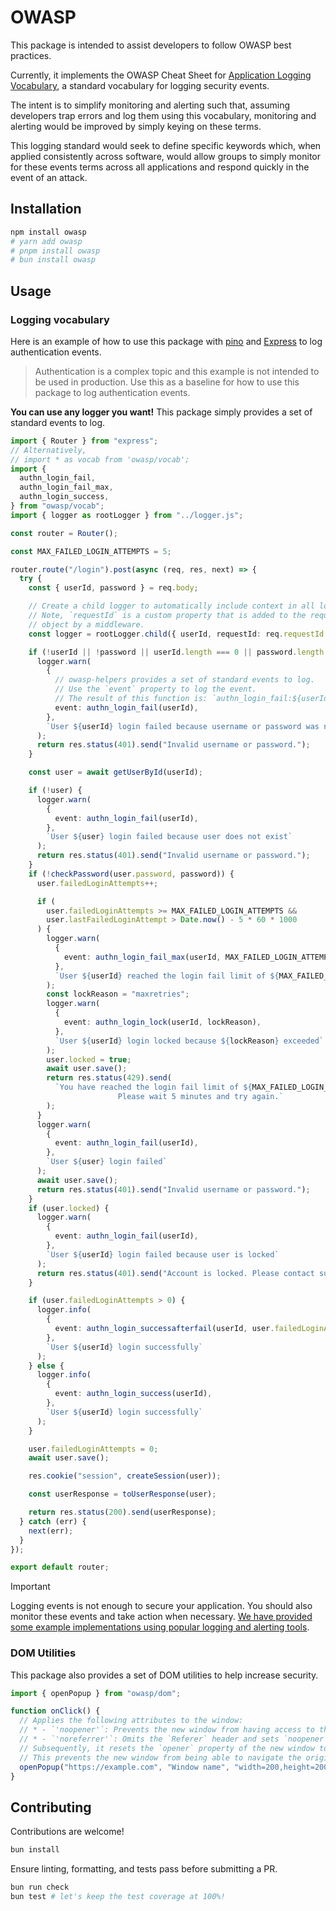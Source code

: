 # OWASP

This package is intended to assist developers to follow OWASP best practices.

Currently, it implements the OWASP Cheat Sheet for [Application Logging Vocabulary](https://cheatsheetseries.owasp.org/cheatsheets/Logging_Vocabulary_Cheat_Sheet.html#input-validation-input), a standard vocabulary for logging security events.

The intent is to simplify monitoring and alerting such that, assuming developers trap errors and log them using this vocabulary, monitoring and alerting would be improved by simply keying on these terms.

This logging standard would seek to define specific keywords which, when applied consistently across software, would allow groups to simply monitor for these events terms across all applications and respond quickly in the event of an attack.

## Installation

```bash
npm install owasp
# yarn add owasp
# pnpm install owasp
# bun install owasp
```

## Usage

### Logging vocabulary

Here is an example of how to use this package with [pino](https://github.com/pinojs/pino)
and [Express](https://github.com/expressjs/express) to log authentication events.

> Authentication is a complex topic and this example is not intended to be used in production.
> Use this as a baseline for how to use this package to log authentication events.

**You can use any logger you want!** This package simply provides a set of standard events to log.

```ts
import { Router } from "express";
// Alternatively,
// import * as vocab from 'owasp/vocab';
import {
  authn_login_fail,
  authn_login_fail_max,
  authn_login_success,
} from "owasp/vocab";
import { logger as rootLogger } from "../logger.js";

const router = Router();

const MAX_FAILED_LOGIN_ATTEMPTS = 5;

router.route("/login").post(async (req, res, next) => {
  try {
    const { userId, password } = req.body;

    // Create a child logger to automatically include context in all logs
    // Note, `requestId` is a custom property that is added to the request
    // object by a middleware.
    const logger = rootLogger.child({ userId, requestId: req.requestId });

    if (!userId || !password || userId.length === 0 || password.length === 0) {
      logger.warn(
        {
          // owasp-helpers provides a set of standard events to log.
          // Use the `event` property to log the event.
          // The result of this function is: `authn_login_fail:${userId}`
          event: authn_login_fail(userId),
        },
        `User ${userId} login failed because username or password was not provided`
      );
      return res.status(401).send("Invalid username or password.");
    }

    const user = await getUserById(userId);

    if (!user) {
      logger.warn(
        {
          event: authn_login_fail(userId),
        },
        `User ${user} login failed because user does not exist`
      );
      return res.status(401).send("Invalid username or password.");
    }
    if (!checkPassword(user.password, password)) {
      user.failedLoginAttempts++;

      if (
        user.failedLoginAttempts >= MAX_FAILED_LOGIN_ATTEMPTS &&
        user.lastFailedLoginAttempt > Date.now() - 5 * 60 * 1000
      ) {
        logger.warn(
          {
            event: authn_login_fail_max(userId, MAX_FAILED_LOGIN_ATTEMPTS),
          },
          `User ${userId} reached the login fail limit of ${MAX_FAILED_LOGIN_ATTEMPTS}`
        );
        const lockReason = "maxretries";
        logger.warn(
          {
            event: authn_login_lock(userId, lockReason),
          },
          `User ${userId} login locked because ${lockReason} exceeded`
        );
        user.locked = true;
        await user.save();
        return res.status(429).send(
          `You have reached the login fail limit of ${MAX_FAILED_LOGIN_ATTEMPTS} attempts.\
                        Please wait 5 minutes and try again.`
        );
      }
      logger.warn(
        {
          event: authn_login_fail(userId),
        },
        `User ${user} login failed`
      );
      await user.save();
      return res.status(401).send("Invalid username or password.");
    }
    if (user.locked) {
      logger.warn(
        {
          event: authn_login_fail(userId),
        },
        `User ${userId} login failed because user is locked`
      );
      return res.status(401).send("Account is locked. Please contact support.");
    }

    if (user.failedLoginAttempts > 0) {
      logger.info(
        {
          event: authn_login_successafterfail(userId, user.failedLoginAttempts),
        },
        `User ${userId} login successfully`
      );
    } else {
      logger.info(
        {
          event: authn_login_success(userId),
        },
        `User ${userId} login successfully`
      );
    }

    user.failedLoginAttempts = 0;
    await user.save();

    res.cookie("session", createSession(user));

    const userResponse = toUserResponse(user);

    return res.status(200).send(userResponse);
  } catch (err) {
    next(err);
  }
});

export default router;
```

> [!IMPORTANT]  
> Logging events is not enough to secure your application. You should also monitor these events and take action when necessary.
> [We have provided some example implementations using popular logging and alerting tools](./docs/vocab-monitoring.md).

### DOM Utilities

This package also provides a set of DOM utilities to help increase security.

```ts
import { openPopup } from "owasp/dom";

function onClick() {
  // Applies the following attributes to the window:
  // * - `'noopener'`: Prevents the new window from having access to the originating window via `Window.opener`.
  // * - `'noreferrer'`: Omits the `Referer` header and sets `noopener` to true.
  // Subsequently, it resets the `opener` property of the new window to `null`.
  // This prevents the new window from being able to navigate the originating window.
  openPopup("https://example.com", "Window name", "width=200,height=200");
}
```

## Contributing

Contributions are welcome!

```bash
bun install
```

Ensure linting, formatting, and tests pass before submitting a PR.

```bash
bun run check
bun test # let's keep the test coverage at 100%!
```
